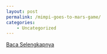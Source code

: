 ```yaml
---
layout: post
permalink: /mimpi-goes-to-mars-game/
categories:
    - Uncategorized
---
```


[Baca Selengkapnya](/03)